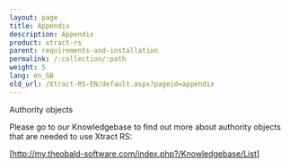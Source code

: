 ```yaml
---
layout: page
title: Appendix
description: Appendix
product: xtract-rs
parent: requirements-and-installation
permalink: /:collection/:path
weight: 5
lang: en_GB
old_url: /Xtract-RS-EN/default.aspx?pageid=appendix
---
```


Authority objects

Please go to our Knowledgebase to find out more about authority objects that are needed to use Xtract RS:

[http://my.theobald-software.com/index.php?/Knowledgebase/List]